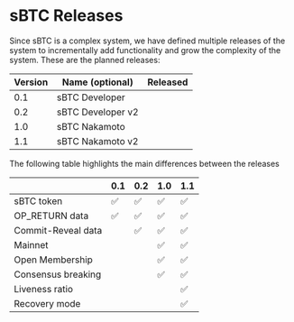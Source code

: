 # sBTC Releases
Since sBTC is a complex system, we have defined multiple releases of the system to incrementally add functionality and grow the complexity of the system.
These are the planned releases:

| Version | Name (optional)  | Released |
|---------|------------------|----------|
| 0.1     | sBTC Developer   |          |
| 0.2     | sBTC Developer v2|          |
| 1.0     | sBTC Nakamoto    |          |
| 1.1     | sBTC Nakamoto v2 |          |


The following table highlights the main differences between the releases

|                    | 0.1   | 0.2  | 1.0   | 1.1 |
|--------------------|-------|------|-------|-----|
| sBTC token         | ✅    | ✅   | ✅    | ✅  |
| OP_RETURN data     | ✅    | ✅   | ✅    | ✅  |
| Commit-Reveal data |       | ✅   | ✅    | ✅  |
| Mainnet            |       |      | ✅    | ✅  |
| Open Membership    |       |      | ✅    | ✅  |
| Consensus breaking |       |      | ✅    | ✅  |
| Liveness ratio     |       |      |       | ✅  |
| Recovery mode      |       |      |       | ✅  |
